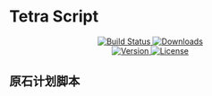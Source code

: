 # Tetra Script

<p align="center">
  <a href="https://github.com/NWYLZW/tetra-script/actions/runs/524142045">
    <img src="https://github.com/NWYLZW/tetra-script/workflows/publish%20to%20npm/badge.svg?sanitize=true" alt="Build Status">
  </a>
  <a href="https://npmcharts.com/compare/tetra-script?minimal=true">
    <img src="https://img.shields.io/npm/dm/tetra-script.svg?sanitize=true" alt="Downloads">
  </a>
  <br>
  <a href="https://www.npmjs.com/package/tetra-script">
    <img src="https://img.shields.io/npm/v/tetra-script.svg?sanitize=true" alt="Version">
  </a>
  <a href="https://www.npmjs.com/package/tetra-script">
    <img src="https://img.shields.io/npm/l/tetra-script.svg?sanitize=true" alt="License">
  </a>
</p>

## 原石计划脚本
